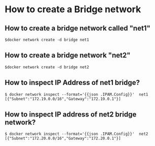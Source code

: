 # How to create a Bridge network

## How to create a bridge network called "net1"

```
$docker network create -d bridge net1
```

## How to create a bridge network "net2"

```
$docker network create -d bridge net2
```

## How to inspect IP Address of net1 bridge?

```
$ docker network inspect --format='{{json .IPAM.Config}}'  net1
[{"Subnet":"172.19.0.0/16","Gateway":"172.19.0.1"}]
```

## How to inspect IP address of net2 bridge network?

```
$ docker network inspect --format='{{json .IPAM.Config}}'  net2
[{"Subnet":"172.20.0.0/16","Gateway":"172.20.0.1"}]
```
